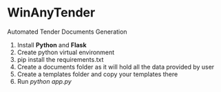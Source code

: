 # WinAnyTender
Automated Tender Documents Generation

1. Install **Python** and **Flask**
2. Create python virtual environment
3. pip install the requirements.txt
4. Create a documents folder as it will hold all the data provided by user
5. Create a templates folder and copy your templates there
6. Run _python app.py_


